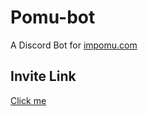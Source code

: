# Pomu-bot

A Discord Bot for [impomu.com](https://impomu.com/)

## Invite Link

[Click me](https://discord.com/oauth2/authorize?client_id=875315933068021800&scope=bot&2147483648)
